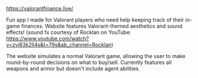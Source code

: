 https://valorantfinance.live/

Fun app I made for Valorant players who need help keeping track of their in-game finances.
Website features Valorant-themed aesthetics and sound effects! (sound fx courtesy of Rocklan on YouTube: https://www.youtube.com/watch?v=zvj63k2ll4s&t=79s&ab_channel=Rocklan)

The website simulates a normal Valorant game, allowing the user to make round-by-round decisions on what to buy/sell. Currently features all weapons and armor but doesn't include agent abilities.
